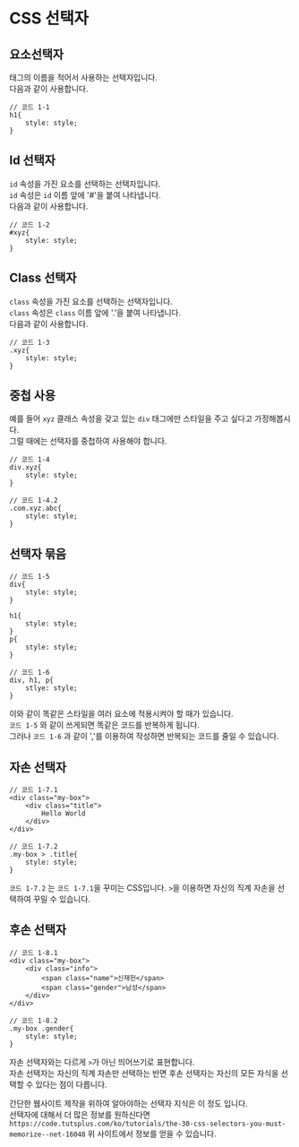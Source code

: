 # CSS 선택자

## 요소선택자
태그의 이름을 적어서 사용하는 선택자입니다.\
다음과 같이 사용합니다.
```
// 코드 1-1
h1{
    style: style;
}
```

## Id 선택자
`id` 속성을 가진 요소를 선택하는 선택자입니다.\
`id` 속성은 `id` 이름 앞에 '#'을 붙여 나타냅니다.\
다음과 같이 사용합니다.
```
// 코드 1-2
#xyz{
    style: style;
}
```
## Class 선택자
`class` 속성을 가진 요소를 선택하는 선택자입니다.\
`class` 속성은 `class` 이름 앞에 '.'을 붙여 나타냅니다.\
다음과 같이 사용합니다.
```
// 코드 1-3
.xyz{
    style: style;
}
```
## 중첩 사용
예를 들어 `xyz` 클래스 속성을 갖고 있는 `div` 태그에만 스타일을 주고 싶다고 가정해봅시다.\
그럴 때에는 선택자를 중첩하여 사용해야 합니다.
```
// 코드 1-4
div.xyz{
    style: style;
}
```
```
// 코드 1-4.2
.com.xyz.abc{
    style: style;
}
```
## 선택자 묶음

```
// 코드 1-5
div{
    style: style;
}

h1{
    style: style;
}
p{
    style: style;
}
```
```
// 코드 1-6
div, h1, p{
    stlye: style;
}
```

이와 같이 똑같은 스타일을 여러 요소에 적용시켜야 할 때가 있습니다.\
`코드 1-5` 와 같이 쓰게되면 똑같은 코드를 반복하게 됩니다.\
그러나 `코드 1-6` 과 같이 ','를 이용하여 작성하면 반복되는 코드를 줄일 수 있습니다.

## 자손 선택자
```
// 코드 1-7.1 
<div class="my-box">
    <div class="title">
        Hello World
    </div>
</div>
```
```
// 코드 1-7.2
.my-box > .title{
    style: style;
}
```
`코드 1-7.2` 는 `코드 1-7.1`을 꾸미는 CSS입니다.
`>`을 이용하면 자신의 직계 자손을 선택하여 꾸밀 수 있습니다.

## 후손 선택자
```
// 코드 1-8.1
<div class="my-box">
    <div class="info">
        <span class="name">신재헌</span>
        <span class="gender">남성</span>
    </div>
</div>
```
```
// 코드 1-8.2
.my-box .gender{
    style: style;
}
```
자손 선택자와는 다르게 `>`가 아닌 띄어쓰기로 표현합니다.\
자손 선택자는 자신의 직계 자손만 선택하는 반면 후손 선택자는 자신의 모든 자식을 선택할 수 있다는 점이 다릅니다.

간단한 웹사이트 제작을 위하여 알아야하는 선택자 지식은 이 정도 입니다.\
선택자에 대해서 더 많은 정보를 원하신다면 
`https://code.tutsplus.com/ko/tutorials/the-30-css-selectors-you-must-memorize--net-16048`
위 사이트에서 정보를 얻을 수 있습니다.
